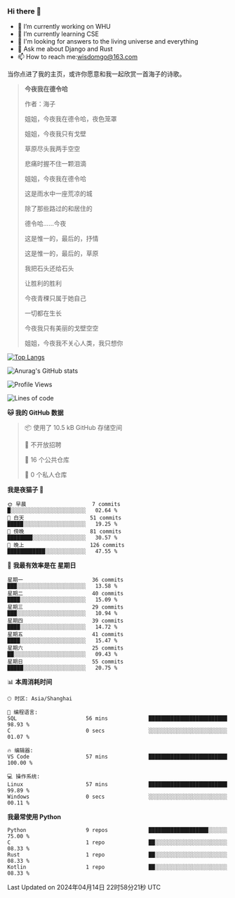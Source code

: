### Hi there 👋



- 🔭 I’m currently working on WHU
- 🌱 I’m currently learning CSE
- 🤔 I'm looking for answers to the living universe and everything
- 💬 Ask me about Django and Rust
- 📫 How to reach me:wisdomgo@163.com

当你点进了我的主页，或许你愿意和我一起欣赏一首海子的诗歌。

>**今夜我在德令哈**
>
>作者：海子
>
>姐姐，今夜我在德令哈，夜色笼罩
>
>姐姐，今夜我只有戈壁
>
>草原尽头我两手空空
>
>悲痛时握不住一颗泪滴
>
>姐姐，今夜我在德令哈
>
>这是雨水中一座荒凉的城
>
>除了那些路过的和居住的
>
>德令哈......今夜
>
>这是惟一的，最后的，抒情
>
>这是惟一的，最后的，草原
>
>我把石头还给石头
>
>让胜利的胜利
>
>今夜青稞只属于她自己
>
>一切都在生长
>
>今夜我只有美丽的戈壁空空
>
>姐姐，今夜我不关心人类，我只想你



[![Top Langs](https://github-readme-stats.vercel.app/api/top-langs/?username=wisdomgo&theme=onedark)](https://github.com/anuraghazra/github-readme-stats)

![Anurag's GitHub stats](https://github-readme-stats.vercel.app/api?username=wisdomgo&hide=contribs,stars&theme=synthwave)

<!--START_SECTION:waka-->
![Profile Views](http://img.shields.io/badge/%E4%B8%AA%E4%BA%BA%E8%B5%84%E6%96%99%E8%A7%82%E7%9C%8B%E6%AC%A1%E6%95%B0-4-blue)

![Lines of code](https://img.shields.io/badge/%E4%BB%8E%E3%80%8CHello%20World%E3%80%8D%E8%B5%B7%E6%88%91%E5%B7%B2%E7%BB%8F%E5%86%99%E4%BA%86-45.9%20thousand%20%E8%A1%8C%E4%BB%A3%E7%A0%81-blue)

**🐱 我的 GitHub 数据** 

> 📦  使用了 10.5 kB GitHub 存储空间 
 > 
> 🚫 不开放招聘
 > 
> 📜 16 个公共仓库 
 > 
> 🔑 0 个私人仓库 
 > 
**我是夜猫子 🦉** 

```text
🌞 早晨                     7 commits           █░░░░░░░░░░░░░░░░░░░░░░░░   02.64 % 
🌆 白天                     51 commits          █████░░░░░░░░░░░░░░░░░░░░   19.25 % 
🌃 傍晚                     81 commits          ████████░░░░░░░░░░░░░░░░░   30.57 % 
🌙 晚上                     126 commits         ████████████░░░░░░░░░░░░░   47.55 % 
```
📅 **我最有效率是在 星期日** 

```text
星期一                      36 commits          ███░░░░░░░░░░░░░░░░░░░░░░   13.58 % 
星期二                      40 commits          ████░░░░░░░░░░░░░░░░░░░░░   15.09 % 
星期三                      29 commits          ███░░░░░░░░░░░░░░░░░░░░░░   10.94 % 
星期四                      39 commits          ████░░░░░░░░░░░░░░░░░░░░░   14.72 % 
星期五                      41 commits          ████░░░░░░░░░░░░░░░░░░░░░   15.47 % 
星期六                      25 commits          ██░░░░░░░░░░░░░░░░░░░░░░░   09.43 % 
星期日                      55 commits          █████░░░░░░░░░░░░░░░░░░░░   20.75 % 
```


📊 **本周消耗时间** 

```text
🕑︎ 时区: Asia/Shanghai

💬 编程语言: 
SQL                      56 mins             █████████████████████████   98.93 % 
C                        0 secs              ░░░░░░░░░░░░░░░░░░░░░░░░░   01.07 % 

🔥 编辑器: 
VS Code                  57 mins             █████████████████████████   100.00 % 

💻 操作系统: 
Linux                    57 mins             █████████████████████████   99.89 % 
Windows                  0 secs              ░░░░░░░░░░░░░░░░░░░░░░░░░   00.11 % 
```

**我最常使用 Python** 

```text
Python                   9 repos             ███████████████████░░░░░░   75.00 % 
C                        1 repo              ██░░░░░░░░░░░░░░░░░░░░░░░   08.33 % 
Rust                     1 repo              ██░░░░░░░░░░░░░░░░░░░░░░░   08.33 % 
Kotlin                   1 repo              ██░░░░░░░░░░░░░░░░░░░░░░░   08.33 % 
```




 Last Updated on 2024年04月14日 22时58分21秒 UTC
<!--END_SECTION:waka-->
